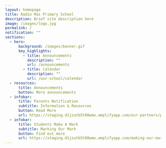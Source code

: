 ```yaml
---
layout: homepage
title: Radin Mas Primary School
description: Brief site description here
image: /images/logo.jpg
permalink: /
notification: ""
sections:
  - hero:
      background: /images/banner.gif
      key_highlights:
        - title: Announcements
          description: ""
          url: /announcements
        - title: Calendar
          description: ""
          url: /our-school/calendar
  - resources:
      title: Announcements
      button: More announcements
  - infobar:
      title: Parents Notification
      subtitle: Information & Resources
      button: Read More
      url: https://staging.d1jzutb5t80wmo.amplifyapp.com/our-partners/parents-information-n-resources/monthly-notifications/
  - infobar:
      title: Students Make A Mark
      subtitle: Marking Our Mark
      button: Find out more
      url: https://staging.d1jzutb5t80wmo.amplifyapp.com/making-our-mark/students/2023/
---
```

